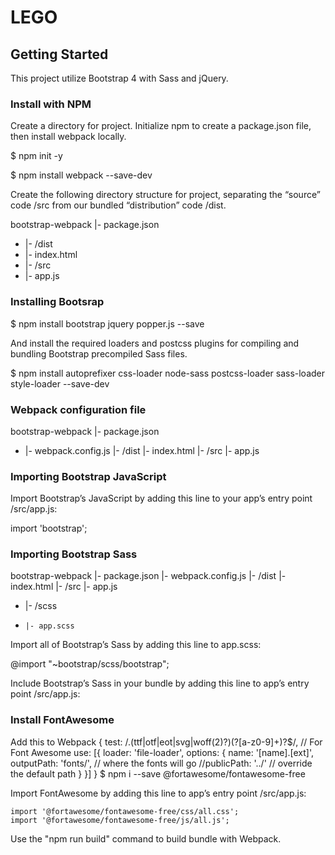 # LEGO

## Getting Started

This project utilize Bootstrap 4 with Sass and jQuery. 

### Install with NPM

Create a directory for project. Initialize npm to create a package.json file, then install webpack locally.

$ npm init -y

$ npm install webpack --save-dev

Create the following directory structure for project, separating the “source” code /src from our bundled “distribution” code /dist.

 bootstrap-webpack
  |- package.json
+ |- /dist
+   |- index.html
+ |- /src
+   |- app.js

### Installing Bootsrap

$ npm install bootstrap jquery popper.js --save

And install the required loaders and postcss plugins for compiling and bundling Bootstrap precompiled Sass files.

$ npm install autoprefixer css-loader node-sass postcss-loader sass-loader style-loader --save-dev

### Webpack configuration file

  bootstrap-webpack
  |- package.json
+ |- webpack.config.js
  |- /dist
    |- index.html
  |- /src
    |- app.js
    
    
### Importing Bootstrap JavaScript

Import Bootstrap’s JavaScript by adding this line to your app’s entry point /src/app.js:

import 'bootstrap';

### Importing Bootstrap Sass

  bootstrap-webpack
  |- package.json
  |- webpack.config.js
  |- /dist
    |- index.html
  |- /src
    |- app.js
+   |- /scss
+     |- app.scss

Import all of Bootstrap’s Sass by adding this line to app.scss:

@import "~bootstrap/scss/bootstrap";

Include Bootstrap’s Sass in your bundle by adding this line to app’s entry point /src/app.js:

### Install FontAwesome

Add this to Webpack
	{
                test: /.(ttf|otf|eot|svg|woff(2)?)(\?[a-z0-9]+)?$/, // For Font Awesome
                use: [{
                    loader: 'file-loader',
                    options: {
                        name: '[name].[ext]',
                        outputPath: 'fonts/',    // where the fonts will go
                        //publicPath: '../'       // override the default path
                    }
                }]
            }
$ npm i --save @fortawesome/fontawesome-free

Import FontAwesome by adding this line to app’s entry point /src/app.js:

	import '@fortawesome/fontawesome-free/css/all.css';
	import '@fortawesome/fontawesome-free/js/all.js';

Use the "npm run build" command to build bundle with Webpack.






